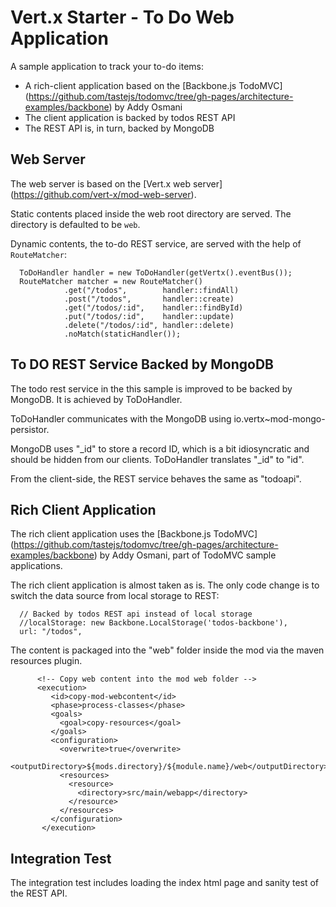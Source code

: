 # Vert.x Starter - To Do Web Application 

A sample application to track your to-do items:

* A rich-client application based on the [Backbone.js TodoMVC] (https://github.com/tastejs/todomvc/tree/gh-pages/architecture-examples/backbone) by Addy Osmani
* The client application is backed by todos REST API
* The REST API is, in turn, backed by MongoDB 

## Web Server

The web server is based on the [Vert.x web server] (https://github.com/vert-x/mod-web-server).

Static contents placed inside the web root directory are served. The directory is defaulted to be `web`.

Dynamic contents, the to-do REST service, are served with the help of `RouteMatcher`:

      ToDoHandler handler = new ToDoHandler(getVertx().eventBus());
      RouteMatcher matcher = new RouteMatcher()
                .get("/todos",        handler::findAll)
                .post("/todos",       handler::create)
                .get("/todos/:id",    handler::findById)
                .put("/todos/:id",    handler::update)
                .delete("/todos/:id", handler::delete)       
                .noMatch(staticHandler());

## To DO REST Service Backed by MongoDB

The todo rest service in the this sample is improved to be backed by MongoDB. It is achieved by ToDoHandler.

ToDoHandler communicates with the MongoDB using io.vertx~mod-mongo-persistor. 

MongoDB uses "_id" to store a record ID, which is a bit idiosyncratic and should be hidden from our clients. ToDoHandler translates "_id" to "id".

From the client-side, the REST service behaves the same as "todoapi". 


## Rich Client Application

The rich client application uses the [Backbone.js TodoMVC] (https://github.com/tastejs/todomvc/tree/gh-pages/architecture-examples/backbone) by Addy Osmani, part of TodoMVC sample applications.

The rich client application is almost taken as is. The only code change is to switch the data source from local storage to REST:

      // Backed by todos REST api instead of local storage
      //localStorage: new Backbone.LocalStorage('todos-backbone'),             
      url: "/todos",

The content is packaged into the "web" folder inside the mod via the maven resources plugin.

          <!-- Copy web content into the mod web folder -->
          <execution>
             <id>copy-mod-webcontent</id>
             <phase>process-classes</phase>
             <goals>
               <goal>copy-resources</goal>
             </goals>
             <configuration>
               <overwrite>true</overwrite>
               <outputDirectory>${mods.directory}/${module.name}/web</outputDirectory>
               <resources>
                 <resource>                  
                   <directory>src/main/webapp</directory>
                 </resource>
               </resources>
             </configuration>
           </execution>

## Integration Test

The integration test includes loading the index html page and sanity test of the REST API.

